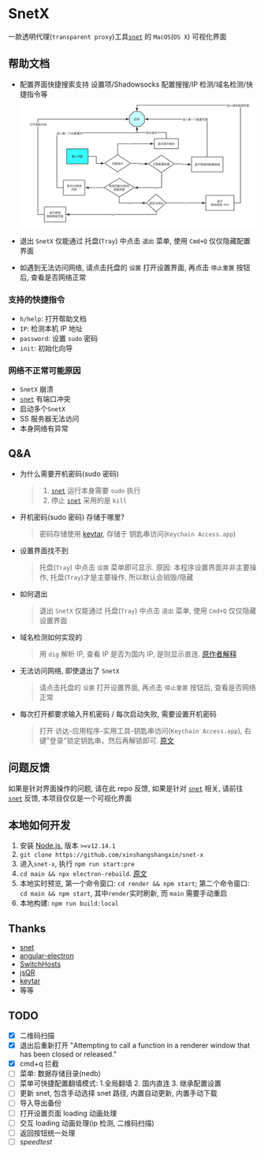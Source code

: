 # SnetX

一款透明代理(`transparent proxy`)工具[`snet`](https://github.com/monsterxx03/snet) 的 `MacOS`(`OS X`) 可视化界面

## 帮助文档

- 配置界面快捷搜索支持 设置项/Shadowsocks 配置搜搜/IP 检测/域名检测/快捷指令等
  ![search](./assets/2.png)

- 退出 `SnetX` 仅能通过 托盘(`Tray`) 中点击 `退出` 菜单, 使用 `Cmd+Q` 仅仅隐藏配置界面

- 如遇到无法访问网络, 请点击托盘的 `设置` 打开设置界面, 再点击 `停止重置` 按钮后, 查看是否网络正常

### 支持的快捷指令

- `h/help`: 打开帮助文档
- `IP`: 检测本机 IP 地址
- `password`: 设置 `sudo` 密码
- `init`: 初始化向导

### 网络不正常可能原因

- `SnetX` 崩溃
- [`snet`](https://github.com/monsterxx03/snet) 有端口冲突
- 启动多个`SnetX`
- SS 服务器无法访问
- 本身网络有异常

## Q&A

- 为什么需要开机密码(sudo 密码)

  > 1. [`snet`](https://github.com/monsterxx03/snet) 运行本身需要 `sudo` 执行
  > 2. 停止 [`snet`](https://github.com/monsterxx03/snet) 采用的是 `kill`

- 开机密码(sudo 密码) 存储于哪里?

  > 密码存储使用 [keytar](https://github.com/atom/node-keytar), 存储于 钥匙串访问(`Keychain Access.app`)

- 设置界面找不到

  > 托盘(`Tray`) 中点击 `设置` 菜单即可显示.
  > 原因: 本程序设置界面并非主要操作, 托盘(`Tray`)才是主要操作, 所以默认会销毁/隐藏

- 如何退出

  > 退出 `SnetX` 仅能通过 托盘(`Tray`) 中点击 `退出` 菜单, 使用 `Cmd+Q` 仅仅隐藏设置界面

- 域名检测如何实现的

  > 用 `dig` 解析 IP, 查看 IP 是否为国内 IP, 是则显示直连. [原作者解释](https://github.com/monsterxx03/snet/issues/4#issuecomment-590224681)

- 无法访问网络, 即使退出了 `SnetX`

  > 请点击托盘的 `设置` 打开设置界面, 再点击 `停止重置` 按钮后, 查看是否网络正常

- 每次打开都要求输入开机密码 / 每次启动失败, 需要设置开机密码
  > 打开 访达-应用程序-实用工具-钥匙串访问(`Keychain Access.app`), 右键"登录"锁定钥匙串，然后再解锁即可. [原文](https://github.com/desktop/desktop/issues/3625#issuecomment-352319346)

## 问题反馈

如果是针对界面操作的问题, 请在此 repo 反馈, 如果是针对 [`snet`](https://github.com/monsterxx03/snet) 相关, 请前往 [`snet`](https://github.com/monsterxx03/snet) 反馈, 本项目仅仅是一个可视化界面

## 本地如何开发

1. 安装 [Node.js](https://nodejs.org/en/), 版本 `>=v12.14.1`
2. `git clone https://github.com/xinshangshangxin/snet-x`
3. 进入`snet-x`, 执行 `npm run start:pre`
4. `cd main && npx electron-rebuild`. [原文](https://github.com/electron/electron-rebuild#how-does-it-work)
5. 本地实时预览, 第一个命令窗口: `cd render && npm start`; 第二个命令窗口: `cd main && npm start`, 其中`render`实时刷新, 而 `main` 需要手动重启
6. 本地构建: `npm run build:local`

## Thanks

- [snet](https://github.com/monsterxx03/snet)
- [angular-electron](https://github.com/maximegris/angular-electron)
- [SwitchHosts](https://github.com/oldj/SwitchHosts)
- [jsQR](https://github.com/cozmo/jsQR)
- [keytar](https://github.com/atom/node-keytar)
- 等等

## TODO

- [x] 二维码扫描
- [x] 退出后重新打开 "Attempting to call a function in a renderer window that has been closed or released."
- [x] cmd+q 拦截
- [ ] 菜单: 数据存储目录(nedb)
- [ ] 菜单可快捷配置翻墙模式: 1.全局翻墙 2. 国内直连 3. 继承配置设置
- [ ] 更新 snet, 包含手动选择 snet 路径, 内置自动更新, 内置手动下载
- [ ] 导入导出备份
- [ ] 打开设置页面 loading 动画处理
- [ ] 交互 loading 动画处理(ip 检测, 二维码扫描)
- [ ] 返回按钮统一处理
- [ ] _speedtest_
